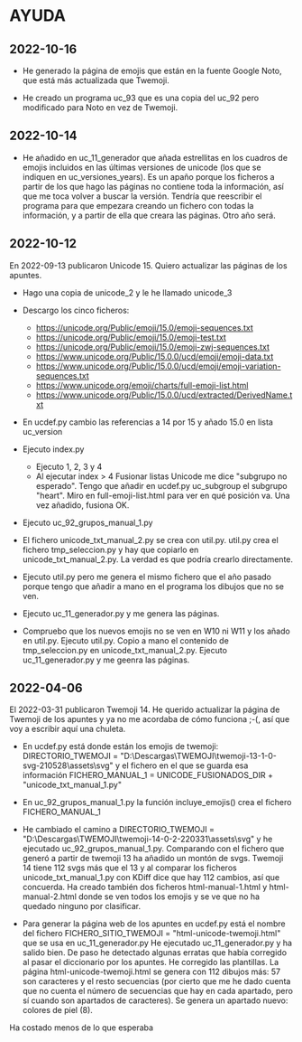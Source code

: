 # AYUDA

## 2022-10-16

- He generado la página de emojis que están en la fuente Google Noto, que está más actualizada que Twemoji.

- He creado un programa uc_93 que es una copia del uc_92 pero modificado para Noto en vez de Twemoji.

## 2022-10-14

- He añadido en uc_11_generador que añada estrellitas en los cuadros de emojis incluidos en las últimas versiones de unicode (los que se indiquen en uc_versiones_years). Es un apaño porque los ficheros a partir de los que hago las páginas no contiene toda la información, así que me toca volver a buscar la versión. Tendría que reescribir el programa para que empezara creando un fichero con todas la información, y a partir de ella que creara las páginas. Otro año será.

## 2022-10-12

En 2022-09-13 publicaron Unicode 15. Quiero actualizar las páginas de los apuntes.

- Hago una copia de unicode_2 y le he llamado unicode_3

- Descargo los cinco ficheros:
    - https://unicode.org/Public/emoji/15.0/emoji-sequences.txt
    - https://unicode.org/Public/emoji/15.0/emoji-test.txt
    - https://unicode.org/Public/emoji/15.0/emoji-zwj-sequences.txt
    - https://www.unicode.org/Public/15.0.0/ucd/emoji/emoji-data.txt
    - https://www.unicode.org/Public/15.0.0/ucd/emoji/emoji-variation-sequences.txt
    - https://www.unicode.org/emoji/charts/full-emoji-list.html
    - https://www.unicode.org/Public/15.0.0/ucd/extracted/DerivedName.txt

- En ucdef.py cambio las referencias a 14 por 15 y añado 15.0 en lista uc_version

- Ejecuto index.py
    - Ejecuto 1, 2, 3 y 4
    - Al ejecutar index > 4 Fusionar listas Unicode me dice "subgrupo no esperado". Tengo que añadir en ucdef.py uc_subgroup el subgrupo "heart". Miro en full-emoji-list.html para ver en qué posición va. Una vez añadido, fusiona OK.

- Ejecuto uc_92_grupos_manual_1.py

- El fichero unicode_txt_manual_2.py se crea con util.py. util.py crea el fichero tmp_seleccion.py y hay que copiarlo en unicode_txt_manual_2.py. La verdad es que podría crearlo directamente.

- Ejecuto util.py pero me genera el mismo fichero que el año pasado porque tengo que añadir a mano en el programa los dibujos que no se ven.

- Ejecuto uc_11_generador.py y me genera las páginas.

- Compruebo que los nuevos emojis no se ven en W10 ni W11 y los añado en util.py. Ejecuto util.py. Copio a mano el contenido de tmp_seleccion.py en unicode_txt_manual_2.py. Ejecuto uc_11_generador.py y me geenra las páginas.


## 2022-04-06

El 2022-03-31 publicaron Twemoji 14. He querido actualizar la página de Twemoji de los apuntes y ya no me acordaba de cómo funciona ;-(, así que voy a escribir aquí una chuleta.

- En ucdef.py está donde están los emojis de twemoji:
DIRECTORIO_TWEMOJI = "D:\\Descargas\\TWEMOJI\\twemoji-13-1-0-svg-210528\\assets\\svg"
y el fichero en el que se guarda esa información
FICHERO_MANUAL_1 = UNICODE_FUSIONADOS_DIR + "unicode_txt_manual_1.py"
- En uc_92_grupos_manual_1.py la función incluye_emojis() crea el fichero FICHERO_MANUAL_1

- He cambiado el camino a
DIRECTORIO_TWEMOJI = "D:\\Descargas\\TWEMOJI\\twemoji-14-0-2-220331\\assets\\svg"
y he ejecutado uc_92_grupos_manual_1.py. Comparando con el fichero que generó a partir de twemoji 13 ha añadido un montón de svgs. Twemoji 14 tiene 112 svgs más que el 13 y al comparar los ficheros unicode_txt_manual_1.py con KDiff dice que hay 112 cambios, así que concuerda.
Ha creado también dos ficheros html-manual-1.html y html-manual-2.html donde se ven todos los emojis y se ve que no ha quedado ninguno por clasificar.

- Para generar la página web de los apuntes en ucdef.py está el nombre del fichero
FICHERO_SITIO_TWEMOJI = "html-unicode-twemoji.html"
que se usa en uc_11_generador.py
He ejecutado uc_11_generador.py y ha salido bien. De paso he detectado algunas erratas que había corregido al pasar el diccionario por los apuntes. He corregido las plantillas.
La página html-unicode-twemoji.html se genera con 112 dibujos más: 57 son caracteres y el resto secuencias (por cierto que me he dado cuenta que no cuenta el número de secuencias que hay en cada apartado, pero sí cuando son apartados de caracteres). Se genera un apartado nuevo: colores de piel (8).

Ha costado menos de lo que esperaba
